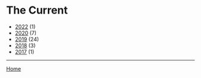 # The Current

  * [2022](./the-current-2022.md) (1)
  * [2020](./the-current-2020.md) (7)
  * [2019](./the-current-2019.md) (24)
  * [2018](./the-current-2018.md) (3)
  * [2017](./the-current-2017.md) (1)

----

[Home](../index.md)

